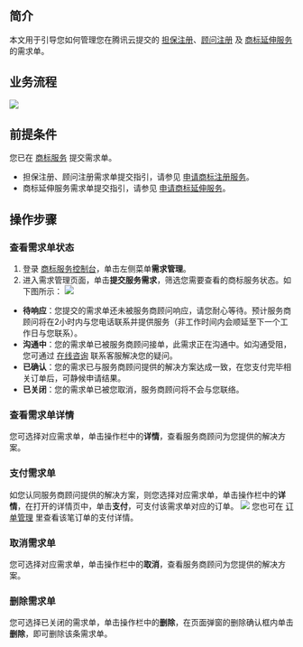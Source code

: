 ## 简介

本文用于引导您如何管理您在腾讯云提交的 [担保注册](https://tm.cloud.tencent.com/register/3)、[顾问注册](https://tm.cloud.tencent.com/register/2) 及 [商标延伸服务](https://tm.cloud.tencent.com/#extend_list) 的需求单。


## 业务流程
![](https://main.qcloudimg.com/raw/e51da246f99e61b1fce9465e114b69f0.png)

## 前提条件

您已在 [商标服务](https://tm.cloud.tencent.com/) 提交需求单。
- 担保注册、顾问注册需求单提交指引，请参见 [申请商标注册服务](https://cloud.tencent.com/document/product/1145/38950)。
- 商标延伸服务需求单提交指引，请参见 [申请商标延伸服务](https://cloud.tencent.com/document/product/1145/38952)。


## 操作步骤
### 查看需求单状态
1. 登录 [商标服务控制台](https://console.cloud.tencent.com/tmr)，单击左侧菜单**需求管理**。
2. 进入需求管理页面，单击**提交服务需求**，筛选您需要查看的商标服务状态。如下图所示：
![](https://main.qcloudimg.com/raw/fc0ca63ca9a33149b6008a14a10eeb45.png)
 - **待响应**：您提交的需求单还未被服务商顾问响应，请您耐心等待。预计服务商顾问将在2小时内与您电话联系并提供服务（非工作时间内会顺延至下一个工作日与您联系）。
 - **沟通中**：您的需求单已被服务商顾问接单，此需求正在沟通中。如沟通受阻，您可通过 [在线咨询](https://cloud.tencent.com/online-service?from=sales&source=PRESALE) 联系客服解决您的疑问。
 - **已确认**：您的需求已与服务商顾问提供的解决方案达成一致，在您支付完毕相关订单后，可静候申请结果。
 - **已关闭**：您的需求单已被您取消，服务商顾问将不会与您联络。


### 查看需求单详情
您可选择对应需求单，单击操作栏中的**详情**，查看服务商顾问为您提供的解决方案。

### 支付需求单
如您认同服务商顾问提供的解决方案，则您选择对应需求单，单击操作栏中的**详情**，在打开的详情页中，单击**支付**，可支付该需求单对应的订单。
![](https://main.qcloudimg.com/raw/292f4fdd604428ef386479e1f2e76144.png)
您也可在 [订单管理](https://console.cloud.tencent.com/deal) 里查看该笔订单的支付详情。

### 取消需求单
您可选择对应需求单，单击操作栏中的**取消**，查看服务商顾问为您提供的解决方案。


### 删除需求单
您可选择已关闭的需求单，单击操作栏中的**删除**，在页面弹窗的删除确认框内单击**删除**，即可删除该条需求单。
